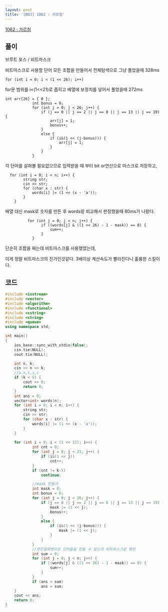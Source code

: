 ```yaml
---
layout: post
title: '[BOJ] 1062 : 가르침'
---
```


[1062 : 가르침](https://www.acmicpc.net/problem/1062)

## 풀이

브루트 포스 / 비트마스크

비트마스크로 사용할 단어 모든 조합을 만들어서 전체탐색으로 그냥 풀었을때 328ms

```코드
for (int i = 0; i < (1 << 26); i++)
```

for문 범위를 i<(1<<21)로 좁히고 배열에 보정치를 넣어서 풀었을때 272ms

```코드
int arr[26] = { 0 };
            int bonus = 0;
            for (int j = 0; j < 26; j++) {
                if (j == 0 || j == 2 || j == 8 || j == 13 || j == 19) {
                    arr[j] = 1;
                    bonus++;
                }
                else {
                    if (i&(1 << (j-bonus))) {
                        arr[j] = 1;
                    }
                }
            }
```

각 단어를 살펴볼 필요없으므로 입력받을 때 부터 bit or연산으로 마스크로 저장하고,

```코드
  for (int i = 0; i < n; i++) {
        string str;
        cin >> str;
        for (char x : str) {
            words[i] |= (1 << (x - 'a'));
        }
    }
```
배열 대신 mask로 숫자를 만든 후 words랑 비교해서 판정했을때 80ms가 나왔다.

```코드
          for (int j = 0; j < n; j++) {
                if ((words[j] & ((1 << 26) - 1 - mask)) == 0) {
                    sum++;
                }
            }
```

단순히 조합을 짜는데 비트마스크를 사용했었는데,

이게 정말 비트마스크의 진가인것같다. 3배이상 계산속도가 빨라진다니 훌륭한 스킬이다.

## 코드

```cpp
#include <iostream>
#include <vector>
#include <algorithm>
#include <functional>
#include <cstring>
#include <string>
#include <queue>
using namespace std;

int main()
{
    ios_base::sync_with_stdio(false);
    cin.tie(NULL);
    cout.tie(NULL);

    int n, k;
    cin >> n >> k;
    //a,n,t,i,c
    if (k < 5) {
        cout << 0;
        return 0;
    }
    int ans = 0;
    vector<int> words(n);
    for (int i = 0; i < n; i++) {
        string str;
        cin >> str;
        for (char x : str) {
            words[i] |= (1 << (x - 'a'));
        }
    }
    
    for (int i = 0; i < (1 << 21); i++) {
            int cnt = 0;
            for (int j = 0; j < 21; j++) {
                if (i&(1 << j))
                    cnt++;
            }
            if (cnt != k-5)
                continue;

            //mask 만들기
            int mask = 0;
            int bonus = 0;
            for (int j = 0; j < 26; j++) {
                if (j == 0 || j == 2 || j == 8 || j == 13 || j == 19) {
                    mask |= (1 << j);
                    bonus++;
                }
                else {
                    if (i&(1 << (j-bonus))) {
                        mask |= (1 << j);
                    }
                }
            }
            //만든알파벳으로 단어들을 만들 수 있는지 비트마스크로 확인
            int sum = 0;
            for (int j = 0; j < n; j++) {
                if ((words[j] & ((1 << 26) - 1 - mask)) == 0) {
                    sum++;
                }
            }
            if (ans < sum)
                ans = sum;
    }
    cout << ans;
    return 0;
}
```
